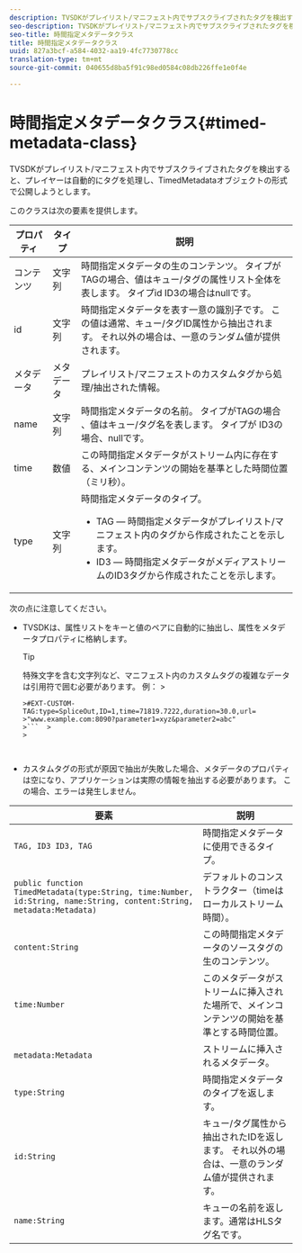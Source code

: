```yaml
---
description: TVSDKがプレイリスト/マニフェスト内でサブスクライブされたタグを検出すると、プレイヤーは自動的にタグを処理し、TimedMetadataオブジェクトの形式で公開しようとします。
seo-description: TVSDKがプレイリスト/マニフェスト内でサブスクライブされたタグを検出すると、プレイヤーは自動的にタグを処理し、TimedMetadataオブジェクトの形式で公開しようとします。
seo-title: 時間指定メタデータクラス
title: 時間指定メタデータクラス
uuid: 827a3bcf-a584-4032-aa19-4fc7730778cc
translation-type: tm+mt
source-git-commit: 040655d8ba5f91c98ed0584c08db226ffe1e0f4e

---
```



# 時間指定メタデータクラス{#timed-metadata-class}

TVSDKがプレイリスト/マニフェスト内でサブスクライブされたタグを検出すると、プレイヤーは自動的にタグを処理し、TimedMetadataオブジェクトの形式で公開しようとします。

このクラスは次の要素を提供します。

<table id="table_FFC56AC5B1E04DA99C9309C0223ABA90"> 
 <thead> 
  <tr> 
   <th colname="col1" class="entry"> プロパティ </th> 
   <th colname="col02" class="entry"> タイプ </th> 
   <th colname="col2" class="entry"> 説明 </th> 
  </tr>
 </thead>
 <tbody> 
  <tr> 
   <td colname="col1"><span class="codeph"> コンテンツ</span> </td> 
   <td colname="col02"> 文字列 </td> 
   <td colname="col2"> 時間指定メタデータの生のコンテンツ。 タイプがTAGの場合、値はキュー/タグの属性リスト全体を表します。 タイプid ID3の場合はnullです。 </td> 
  </tr> 
  <tr> 
   <td colname="col1"><span class="codeph"> id</span> </td> 
   <td colname="col02"> 文字列 </td> 
   <td colname="col2"> 時間指定メタデータを表す一意の識別子です。 この値は通常、キュー/タグID属性から抽出されます。 それ以外の場合は、一意のランダム値が提供されます。 </td> 
  </tr> 
  <tr> 
   <td colname="col1"><span class="codeph"> メタデータ</span> </td> 
   <td colname="col02"> メタデータ </td> 
   <td colname="col2"> プレイリスト/マニフェストのカスタムタグから処理/抽出された情報。 </td> 
  </tr> 
  <tr> 
   <td colname="col1"><span class="codeph"> name</span> </td> 
   <td colname="col02"> 文字列 </td> 
   <td colname="col2">時間指定メタデータの名前。 タイプがTAGの場合 <span class="codeph"> 、値は</span>キュー/タグ名を表します。 タイプが <span class="codeph"> ID3の場合</span>、nullです。 </td> 
  </tr> 
  <tr> 
   <td colname="col1"><span class="codeph"> time</span> </td> 
   <td colname="col02"> 数値 </td> 
   <td colname="col2"> この時間指定メタデータがストリーム内に存在する、メインコンテンツの開始を基準とした時間位置（ミリ秒）。 </td> 
  </tr> 
  <tr> 
   <td colname="col1"><span class="codeph"> type</span> </td> 
   <td colname="col02"> 文字列 </td> 
   <td colname="col2">時間指定メタデータのタイプ。 
    <ul id="ul_70FBFB33E9F846D8B38592560CCE9560"> 
     <li id="li_739D30561BFB4D9B97DF212E4880BA2C">TAG — 時間指定メタデータがプレイリスト/マニフェスト内のタグから作成されたことを示します。 </li> 
     <li id="li_E785E1DEF1CC4D9DBE7764E5D05EFAFC">ID3 — 時間指定メタデータがメディアストリームのID3タグから作成されたことを示します。 </li> 
    </ul> </td> 
  </tr> 
 </tbody> 
</table>

<!--<a id="section_737CC47997F74F80A3C5C6171ADE120E"></a>-->

次の点に注意してください。

* TVSDKは、属性リストをキーと値のペアに自動的に抽出し、属性をメタデータプロパティに格納します。

   >[!TIP]
   >
   >特殊文字を含む文字列など、マニフェスト内のカスタムタグの複雑なデータは引用符で囲む必要があります。 例：  >
   >
   >
   ```>
   >#EXT-CUSTOM-TAG:type=SpliceOut,ID=1,time=71819.7222,duration=30.0,url=
   >"www.example.com:8090?parameter1=xyz&parameter2=abc"
   >```  >
   >



* カスタムタグの形式が原因で抽出が失敗した場合、メタデータのプロパティは空になり、アプリケーションは実際の情報を抽出する必要があります。 この場合、エラーは発生しません。

| 要素 | 説明 |
|---|---|
| `TAG, ID3 ID3, TAG` | 時間指定メタデータに使用できるタイプ。 |
| `public function TimedMetadata(type:String, time:Number, id:String, name:String, content:String, metadata:Metadata)` | デフォルトのコンストラクター（timeはローカルストリーム時間）。 |
| `content:String` | この時間指定メタデータのソースタグの生のコンテンツ。 |
| `time:Number` | このメタデータがストリームに挿入された場所で、メインコンテンツの開始を基準とする時間位置。 |
| `metadata:Metadata` | ストリームに挿入されるメタデータ。 |
| `type:String` | 時間指定メタデータのタイプを返します。 |
| `id:String` | キュー/タグ属性から抽出されたIDを返します。 それ以外の場合は、一意のランダム値が提供されます。 |
| `name:String` | キューの名前を返します。通常はHLSタグ名です。 |

